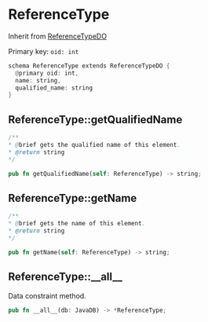 # ReferenceType

Inherit from [ReferenceTypeDO](./ReferenceTypeDO.md)

Primary key: `oid: int`

```rust
schema ReferenceType extends ReferenceTypeDO {
  @primary oid: int,
  name: string,
  qualified_name: string
}
```
## ReferenceType::getQualifiedName

```java
/**
* @brief gets the qualified name of this element.
* @return string
*/
```
```rust
pub fn getQualifiedName(self: ReferenceType) -> string;
```
## ReferenceType::getName

```java
/**
* @brief gets the name of this element.
* @return string
*/
```
```rust
pub fn getName(self: ReferenceType) -> string;
```
## ReferenceType::\_\_all\_\_

Data constraint method.

```rust
pub fn __all__(db: JavaDB) -> *ReferenceType;
```
